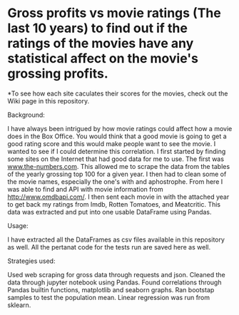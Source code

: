 # Gross profits vs movie ratings (The last 10 years) to find out if the ratings of the movies have any statistical affect on the movie's grossing profits. 

*To see how each site caculates their scores for the movies, check out the Wiki page in this repository.

Background:

I have always been intrigued by how movie ratings could affect how a movie does in the Box Office.  You would think that a good movie is going to get a good rating score and this would make people want to see the movie.  I wanted to see if I could determine this correlation.  I first started by finding some sites on the Internet that had good data for me to use.  The first was www.the-numbers.com.  This allowed me to scrape the data from the tables of the yearly grossing top 100 for a given year. I then had to clean some of the movie names, especially the one's with and aphostrophe.  From here I was able to find and API with movie information from http://www.omdbapi.com/.  I then sent each movie in with the attached year to get back my ratings from Imdb, Rotten Tomatoes, and Meatcritic.  This data was extracted and put into one usable DataFrame using Pandas. 

Usage:

I have extracted all the DataFrames as csv files available in this repository as well. 
All the pertanat code for the tests run are saved here as well. 

Strategies used:

Used web scraping for gross data through requests and json.
Cleaned the data through jupyter notebook using Pandas.
Found correlations through Pandas builtin functions, matplotlib and seaborn graphs.
Ran bootstap samples to test the population mean.
Linear regression was run from sklearn. 
